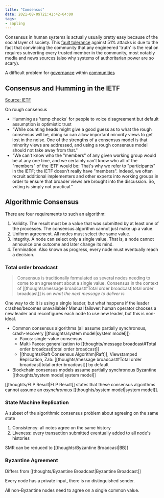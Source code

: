 ```yaml
---
title: "Consensus"
date: 2021-08-09T21:41:42-04:00
tags:
- sapling
---
```


Consensus in human systems is actually usually pretty easy because of the social layer of society. This [fault tolerance](thoughts/fault%20tolerance.md) against 51% attacks is due to the fact that convincing the community that any engineered 'truth' is the real on requires subverting every trusted member in the community, most notably media and news sources (also why systems of authoritarian power are so scary). 

A difficult problem for [governance](thoughts/governance.md) within [communities](thoughts/communities.md)

## Consensus and Humming in the IETF
[Source: IETF](https://datatracker.ietf.org/doc/html/rfc7282)

On rough consensus
- Humming as 'temp checks' for people to voice disagreement but default assumption is optimistic trust
- "While counting heads might give a good guess as to what the rough consensus will be, doing so can allow important minority views to get lost in the noise. One of the strengths of a consensus model is that minority views are addressed, and using a rough consensus model should not take away from that."
- "We can't know who the "members" of any given working group would be at any one time, and we certainly can't know who all of the "members" of the IETF would be: That's why we refer to "participants" in the IETF; the IETF doesn't really have "members". Indeed, we often recruit additional implementers and other experts into working groups in order to ensure that broader views are brought into the discussion. So, voting is simply not practical."

## Algorithmic Consensus
There are four requirements to such an algorithm:

1. Validity. The result must be a value that was submitted by at least one of the processes. The consensus algorithm cannot just make up a value.
2. Uniform agreement. All nodes must select the same value.
3. Integrity. A node can select only a single value. That is, a node cannot announce one outcome and later change its mind.
4. Termination. Also known as progress, every node must eventually reach a decision.

### Total order broadcast
> Consensus is traditionally formulated as several nodes needing to come to an agreement about a single value. Consensus in the context of [[thoughts/message broadcast#Total order broadcast|total order broadcast]] is on *what the next message to deliver is*

One way to do it is using a single leader, but what happens if the leader crashes/becomes unavailable? Manual failover: human operator chooses a new leader and reconfigures each node to use new leader, but this is non-ideal.

- Common consensus algorithms (all assume partially synchronous, crash-recovery [[thoughts/system model|system model]])
	- Paxos: single-value consensus
	- Multi-Paxos: generalization to [[thoughts/message broadcast#Total order broadcast|total order broadcast]]
	- [[thoughts/Raft Consensus Algorithm|Raft]], Viewstamped Replication, Zab: [[thoughts/message broadcast#Total order broadcast|total order broadcast]] by default
- Blockchain consensus models assume partially synchronous Byzantine [[thoughts/system model|system model]]

[[thoughts/FLP Result|FLP Result]] states that these consensus algorithms cannot assume an *asynchronous* [[thoughts/system model|system model]].

### State Machine Replication
A subset of the algorithmic consensus problem about agreeing on the same state

1. Consistency: all notes agree on the same history
2. Liveness: every transaction submitted eventually added to all node's histories

SMR can be reduced to [[thoughts/Byzantine Broadcast|BB]]

### Byzantine Agreement
Differs from [[thoughts/Byzantine Broadcast|Byzantine Broadcast]]

Every node has a private input, there is no distinguished sender. 

All non-Byzantine nodes need to agree on a single common value.